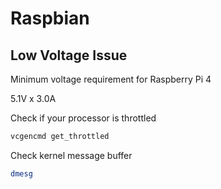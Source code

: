 # Raspbian


## Low Voltage Issue

Minimum voltage requirement for Raspberry Pi 4

5.1V x 3.0A 

Check if your processor is throttled

```bash
vcgencmd get_throttled
```

Check kernel message buffer

```bash
dmesg
```




